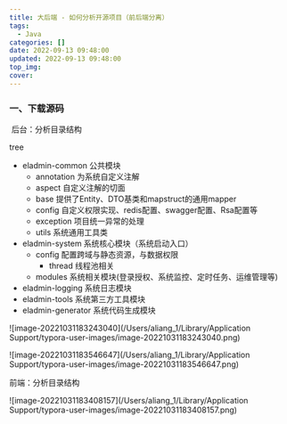 ```yaml
---
title: 大后端 - 如何分析开源项目（前后端分离）
tags:
  - Java
categories: []
date: 2022-09-13 09:48:00
updated: 2022-09-13 09:48:00
top_img: 
cover: 
---
```




### 一、下载源码

​	后台：分析目录结构

tree

- eladmin-common 公共模块
    - annotation 为系统自定义注解
    - aspect 自定义注解的切面
    - base 提供了Entity、DTO基类和mapstruct的通用mapper
    - config 自定义权限实现、redis配置、swagger配置、Rsa配置等
    - exception 项目统一异常的处理
    - utils 系统通用工具类
- eladmin-system 系统核心模块（系统启动入口）
	- config 配置跨域与静态资源，与数据权限
	    - thread 线程池相关
	- modules 系统相关模块(登录授权、系统监控、定时任务、运维管理等)
- eladmin-logging 系统日志模块
- eladmin-tools 系统第三方工具模块
- eladmin-generator 系统代码生成模块

![image-20221031183243040](/Users/aliang_1/Library/Application Support/typora-user-images/image-20221031183243040.png)

![image-20221031183546647](/Users/aliang_1/Library/Application Support/typora-user-images/image-20221031183546647.png)

前端：分析目录结构

![image-20221031183408157](/Users/aliang_1/Library/Application Support/typora-user-images/image-20221031183408157.png)
